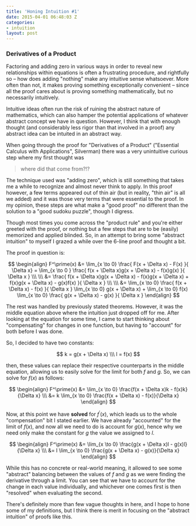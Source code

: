 ```yaml
---
title: 'Honing Intuition #1'
date: 2015-04-01 06:48:03 Z
categories:
- intuition
layout: post
---
```


### Derivatives of a Product

Factoring and adding zero in various ways in order to reveal new relationships within equations
is often a frustrating procedure, and rightfully so – how does adding "nothing" make any intuitive
sense whatsoever. More often than not, it makes proving something exceptionally convenient – since
all the proof cares about is proving something mathematically, but no necessarily intuitively.

Intuitive ideas often run the risk of ruining the abstract nature of mathematics, which can also
hamper the potential applications of whatever abstract concept we have in question. However, I think
that with enough thought (and considerably less rigor than that involved in a proof) any abstract
idea can be intuited in an abstract way.

When going through the proof for "Derivatives of a Product" ("Essential Calculus with Applications", Silverman) 
there was a very unintuitive curious step where my first thought was

> where did that come from?!?

The technique used was "adding zero", which is still something that takes me a while to recognize and almost
never think to apply. In this proof however, a few terms appeared out of thin air (but in reality, "thin air"
is all we added) and it was those very terms that were essential to the proof. In my opinion, these steps
are what make a "good proof" no different than the solution to a "good sudoku puzzle", though I digress.

Though most times you come across the "product rule" and you're either greeted with the proof, or nothing but
a few steps that are to be (easily) memorized and applied blinded. So, in an attempt to bring some "abstract
intuition" to myself I grazed a while over the 6-line proof and thought a bit.

The proof in question is:

$$
\begin{align}
F^\prime(x)
&= \lim_{x \to 0}
\frac{
    F(x + \Delta x) - F(x)
}{
    \Delta x} = \lim_{x \to 0
}
\frac{
    f(x + \Delta x)g(x + \Delta x) - f(x)g(x)
}{
    \Delta x
} \\\ \\\
&= \frac{
    f(x + \Delta x)g(x + \Delta x) -
    f(x)g(x + \Delta x) +
    f(x)g(x + \Delta x) - g(x)f(x)
}{
    \Delta x
} \\\ \\\
&= \lim_{x \to 0}
\frac{
    f(x + \Delta x) - f(x)
}{
    \Delta x
}
\lim_{x \to 0} g(x + \Delta x) +
\lim_{x \to 0} f(x)
\lim_{x \to 0} \frac{
    g(x + \Delta x) - g(x)
}{
    \Delta x
}
\end{align}
$$

The rest was handled by previously stated theorems. However, it was the middle equation above
where the intuition just dropped off for me. After looking at the equation for some time, I 
came to start thinking about "compensating" for changes in one function, but having to "account"
for both before I was done.

So, I decided to have two constants:

$$
k = g(x + \Delta x) \\\
l = f(x)
$$

then, these values can replace their respective counterparts in the middle equation, allowing
us to easily solve for the limit for both $f$ and $g$. So, we can solve for $f(x)$ as follows:

$$
\begin{align}
F^\prime(x) &= \lim_{x \to 0} \frac{f(x + \Delta x)k - f(x)k}{\Delta x} \\\
            &= k \lim_{x \to 0} \frac{f(x + \Delta x) - f(x)}{\Delta x}
\end{align}
$$

Now, at this point we have **solved** for $f^\prime(x)$, which leads us to the whole "compensation"
bit I stated earlier. We have already "accounted" for the limit of $f(x)$, and now all we need to
do is account for $g(x)$, hence why we need only make the constant for $g$ the value we assigned
to $l$.

$$
\begin{align}
F^\prime(x) &= \lim_{x \to 0} \frac{g(x + \Delta x)l - g(x)l}{\Delta x} \\\
            &= l \lim_{x \to 0} \frac{g(x + \Delta x) - g(x)}{\Delta x}
\end{align}
$$

While this has no concrete or real-world meaning, it allowed to see some "abstract" balancing between
the values of $f$ and $g$ as we were finding the derivative through a limit. You can see that we have
to account for the change in each value individually, and whichever one comes first is then "resolved"
when evaluating the second.

There's definitely more than few vague thoughts in here, and I hope to hone some of my definitions,
but I think there is merit in focusing on the "abstract intuition" of proofs like this.

